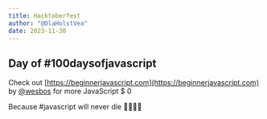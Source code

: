 ```yaml
---
title: Hacktoberfest
author: "@OlaHolstVea"
date: 2023-11-30
---
```


##


## Day  of #100daysofjavascript

Check out [https://beginnerjavascript.com](https://beginnerjavascript.com) by
[@wesbos](https://twitter.com/wesbos)
 for more JavaScript
$ 0

Because #javascript will never die 💪🥳🏴‍☠️
